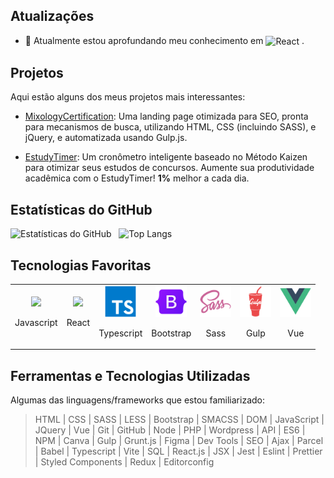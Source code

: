 ## Atualizações

- 🌱 Atualmente estou aprofundando meu conhecimento em <img align="center" alt="React" src="https://img.shields.io/badge/-React-61DAFB?logo=react&logoColor=white&style=for-the-badge">
.

## Projetos
Aqui estão alguns dos meus projetos mais interessantes:

- [MixologyCertification](https://github.com/richardsanvie/MixologyCertification): Uma landing page otimizada para SEO, pronta para mecanismos de busca, utilizando HTML, CSS (incluindo SASS), e jQuery, e automatizada usando Gulp.js.

- [EstudyTimer](https://github.com/richardsanvie): Um cronômetro inteligente baseado no Método Kaizen para otimizar seus estudos de concursos. Aumente sua produtividade acadêmica com o EstudyTimer! **1%** melhor a cada dia.

## Estatísticas do GitHub
![Estatísticas do GitHub](https://github-readme-stats.vercel.app/api?username=richardsanvie&show_icons=true&theme=dark)     ![Top Langs](https://github-readme-stats.vercel.app/api/top-langs/?username=richardsanvie&layout=compact&theme=dark&hide=html,css
)



## Tecnologias Favoritas
<table>
  <tbody><tr>
    <td align="center">
        <a target="_blank" rel="noopener noreferrer nofollow" href="https://github.com/richardsanvie/"><img src="https://camo.githubusercontent.com/442c452cb73752bb1914ce03fce2017056d651a2099696b8594ddf5ccc74825e/68747470733a2f2f63646e2e6a7364656c6976722e6e65742f67682f64657669636f6e732f64657669636f6e2f69636f6e732f6a6176617363726970742f6a6176617363726970742d6f726967696e616c2e737667" width="50" style="max-width: 100%;"></a>
        <p dir="auto">Javascript</p>
    </td>
    <td align="center">
        <a target="_blank" rel="noopener noreferrer nofollow" href="https://github.com/richardsanvie/"><img src="https://camo.githubusercontent.com/27d0b117da00485c56d69aef0fa310a3f8a07abecc8aa15fa38c8b78526c60ac/68747470733a2f2f63646e2e6a7364656c6976722e6e65742f67682f64657669636f6e732f64657669636f6e2f69636f6e732f72656163742f72656163742d6f726967696e616c2e737667" width="50" style="max-width: 100%;"></a>
        <p dir="auto">React</p>
    </td>
    <td align="center">
        <a target="_blank" rel="noopener noreferrer nofollow" href="https://github.com/richardsanvie/"><img src="https://raw.githubusercontent.com/devicons/devicon/1119b9f84c0290e0f0b38982099a2bd027a48bf1/icons/typescript/typescript-original.svg" width="50" style="max-width: 100%;"></a>
        <p dir="auto">Typescript</p>
    </td>
    <td align="center">
       <a target="_blank" rel="noopener noreferrer nofollow" href="https://github.com/richardsanvie/"><img src="https://raw.githubusercontent.com/devicons/devicon/1119b9f84c0290e0f0b38982099a2bd027a48bf1/icons/bootstrap/bootstrap-original.svg" width="50" style="max-width: 100%;"></a>
        <p dir="auto">Bootstrap</p>
    </td>
    <td align="center">
       <a target="_blank" rel="noopener noreferrer nofollow" href="https://github.com/richardsanvie/"><img src="https://raw.githubusercontent.com/devicons/devicon/1119b9f84c0290e0f0b38982099a2bd027a48bf1/icons/sass/sass-original.svg" width="50" style="max-width: 100%;"></a>
        <p dir="auto">Sass</p>
    </td>
    <td align="center">
        <a target="_blank" rel="noopener noreferrer nofollow" href="https://github.com/richardsanvie/"><img src="https://raw.githubusercontent.com/devicons/devicon/1119b9f84c0290e0f0b38982099a2bd027a48bf1/icons/gulp/gulp-plain.svg" width="50" style="max-width: 100%;"></a>
        <p dir="auto">Gulp</p>
    </td>
    <td align="center">
        <a target="_blank" rel="noopener noreferrer nofollow" href="https://github.com/richardsanvie/"><img src="https://github.com/devicons/devicon/blob/master/icons/vuejs/vuejs-original.svg" width="50" style="max-width: 100%;"></a>
        <p dir="auto">Vue</p>
    </td>
  </tr>
</tbody>
</table>



## Ferramentas e Tecnologias Utilizadas
Algumas das linguagens/frameworks que estou familiarizado:
<blockquote>
<p dir="auto">HTML | CSS | SASS | LESS | Bootstrap | SMACSS | DOM | JavaScript | JQuery | Vue | Git | GitHub | Node | PHP | Wordpress | API | ES6 | NPM | Canva | Gulp | Grunt.js | Figma | Dev Tools | SEO | Ajax | Parcel | Babel | Typescript | Vite | SQL | React.js | JSX | Jest | Eslint | Prettier | Styled Components | Redux | Editorconfig</p>
</blockquote>

